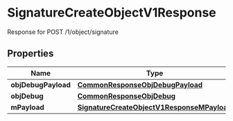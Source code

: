 

# SignatureCreateObjectV1Response

Response for POST /1/object/signature

## Properties

| Name | Type | Description | Notes |
|------------ | ------------- | ------------- | -------------|
|**objDebugPayload** | [**CommonResponseObjDebugPayload**](CommonResponseObjDebugPayload.md) |  |  |
|**objDebug** | [**CommonResponseObjDebug**](CommonResponseObjDebug.md) |  |  [optional] |
|**mPayload** | [**SignatureCreateObjectV1ResponseMPayload**](SignatureCreateObjectV1ResponseMPayload.md) |  |  |



